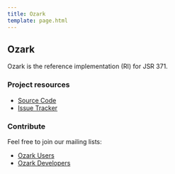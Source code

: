 ```yaml
---
title: Ozark
template: page.html
---
```


## Ozark

Ozark is the reference implementation (RI) for JSR 371.

### Project resources

  * [Source Code](https://github.com/mvc-spec/ozark)
  * [Issue Tracker](https://github.com/mvc-spec/ozark/issues)
  
### Contribute

Feel free to join our mailing lists:

  * [Ozark Users](https://groups.google.com/forum/#!forum/ozark-users)
  * [Ozark Developers](https://groups.google.com/forum/#!forum/ozark-dev)
